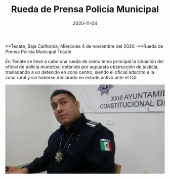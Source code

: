 ﻿---
layout: blog
title:  "Rueda de Prensa Policía Municipal"
date:   2020-11-04  
categories: tecate
permalink: /:categories/:title:output_ext
image: /img/cnr/rueda-de-prensa.jpg
autor: 
---


**Tecate, Baja California;  Miércoles 4 de noviembre del 2020.-**Rueda de Prensa Policía Municipal Tecate


En Tecate se llevó a cabo una rueda de como tema principal la situación del oficial de policía municipal detenido por supuesta obstrucción de justicia, trasladando a un detenido en zona centro, siendo el oficial adscrito a la zona rural y sin haberse declarado en estado activo ante el C4.

<div id="carouselExampleSlidesOnly" class="carousel slide" data-ride="carousel">
  <div class="carousel-inner">
    <div class="carousel-item active">
       <img class="d-block w-100" src="/img/cnr/rueda-de-prensa.jpg" loading="lazy"  alt="Rued de Prensa">
    </div>
  </div>
</div>